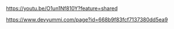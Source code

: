 https://youtu.be/O1un1Nf810Y?feature=shared

https://www.devyummi.com/page?id=668b9f83fcf7137380dd5ea9
